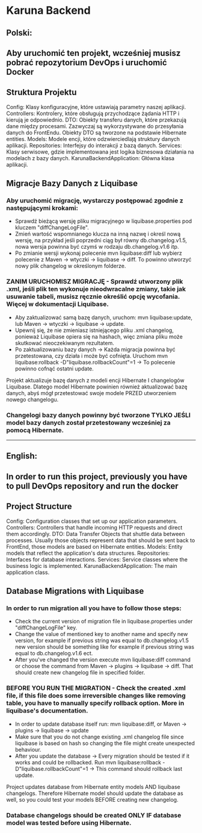 # Karuna Backend

## Polski:

## Aby uruchomić ten projekt, wcześniej musisz pobrać repozytorium DevOps i uruchomić Docker

## Struktura Projektu
Config: Klasy konfiguracyjne, które ustawiają parametry naszej aplikacji.
Controllers: Kontrolery, które obsługują przychodzące żądania HTTP i kierują je odpowiednio.
DTO: Obiekty transferu danych, które przekazują dane między procesami. Zazwyczaj są wykorzystywane do przesyłania danych do FrontEndu. Obiekty DTO są tworzone na podstawie Hibernate entities.
Models: Modele encji, które odzwierciedlają struktury danych aplikacji.
Repositories: Interfejsy do interakcji z bazą danych.
Services: Klasy serwisowe, gdzie implementowana jest logika biznesowa działania na modelach z bazy danych.
KarunaBackendApplication: Główna klasa aplikacji.

## Migracje Bazy Danych z Liquibase
### Aby uruchomić migrację, wystarczy postępować zgodnie z następującymi krokami:
- Sprawdź bieżącą wersję pliku migracyjnego w liquibase.properties pod kluczem "diffChangeLogFile".
- Zmień wartość wspomnianego klucza na inną nazwę i określ nową wersję, na przykład jeśli poprzedni ciąg był równy db.changelog.v1.5, nowa wersja powinna być czymś w rodzaju db.changelog.v1.6 itp.
- Po zmianie wersji wykonaj polecenie mvn liquibase:diff lub wybierz polecenie z Maven -> wtyczki -> liquibase -> diff. To powinno utworzyć nowy plik changelog w określonym folderze.
### ZANIM URUCHOMISZ MIGRACJĘ - Sprawdź utworzony plik .xml, jeśli plik ten wykonuje nieodwracalne zmiany, takie jak usuwanie tabeli, musisz ręcznie określić opcję wycofania. Więcej w dokumentacji Liquibase.
- Aby zaktualizować samą bazę danych, uruchom: mvn liquibase:update, lub Maven -> wtyczki -> liquibase -> update.
- Upewnij się, że nie zmieniasz istniejącego pliku .xml changelog, ponieważ Liquibase opiera się na hashach, więc zmiana pliku może skutkować nieoczekiwanym rezultatem.
- Po zaktualizowaniu bazy danych -> Każda migracja powinna być przetestowana, czy działa i może być cofnięta. Uruchom mvn liquibase:rollback -D"liquibase.rollbackCount"=1 -> To polecenie powinno cofnąć ostatni update.


Projekt aktualizuje bazę danych z modeli encji Hibernate I changelogów Liquibase. Dlatego model Hibernate powinien również aktualizować bazę danych, abyś mógł przetestować swoje modele PRZED utworzeniem nowego changelogu.

### Changelogi bazy danych powinny być tworzone TYLKO JEŚLI model bazy danych został przetestowany wcześniej za pomocą Hibernate.

--------------------------------------------------------------------------------------------------------------------------------------------------------------

## English:

## In order to run this project, previously you have to pull DevOps repository and run the docker

## Project Structure
Config: Configuration classes that set up our application parameters.
Controllers: Controllers that handle incoming HTTP requests and direct them accordingly.
DTO: Data Transfer Objects that shuttle data between processes. Usually those objects represent data that should be sent back to FrontEnd, those models are based on Hibernate entities.
Models: Entity models that reflect the application's data structures.
Repositories: Interfaces for database interactions.
Services: Service classes where the business logic is implemented.
KarunaBackendApplication: The main application class.

## Database Migrations with Liquibase
### In order to run migration all you have to follow those steps:
- Check the current version of migration file in liquibase.properties under "diffChangeLogFile" key.
- Change the value of mentioned key to another name and specify new version, for example if previous string was equal to db.changelog.v1.5 new version should be something like for example if previous string was equal to db.changelog.v1.6 ect.
- After you've changed the version execute mvn liquibase:diff command or choose the command from Maven -> plugins -> liquibase -> diff. That should create new changelog file in specified folder.
### BEFORE YOU RUN THE MIGRATION - Check the created .xml file, if this file does some irreversible changes like removing table, you have to manually specify rollback option. More in liquibase's documentation.
- In order to update database itself run: mvn liquibase:diff, or Maven -> plugins -> liquibase -> update
- Make sure that you do not change existing .xml changelog file since liquibase is based on hash so changing the file might create unexpected behaviour.
- After you update the database -> Every migration should be tested if it works and could be rollbacked. Run  mvn liquibase:rollback  -D"liquibase.rollbackCount"=1 -> This command should rollback last update.



Project updates database from Hibernate entity models AND liquibase changelogs. Therefore Hibernate model should update the database as well, so you could test your models BEFORE creating new changelog.

### Database changelogs should be created ONLY IF database model was tested before using Hibernate.




